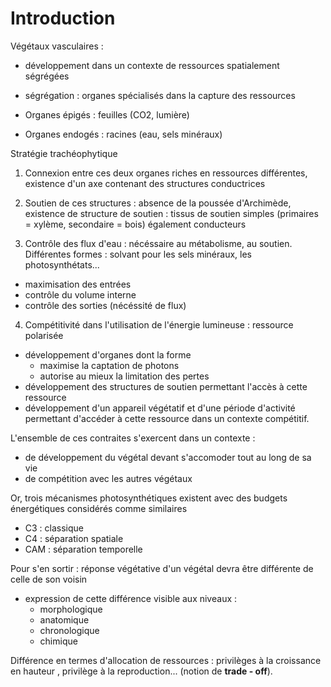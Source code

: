 # Introduction

Végétaux vasculaires :

* développement dans un contexte de ressources spatialement ségrégées
* ségrégation : organes spécialisés dans la capture des ressources

* Organes épigés : feuilles (CO2, lumière)
* Organes endogés : racines (eau, sels minéraux)

Stratégie trachéophytique

1) Connexion entre ces deux organes riches en ressources différentes, existence d'un axe contenant des structures conductrices

2) Soutien de ces structures : absence de la poussée d'Archimède, existence de structure de soutien : tissus de soutien simples (primaires = xylème, secondaire = bois) également conducteurs

3) Contrôle des flux d'eau : nécéssaire au métabolisme, au soutien. Différentes formes : solvant pour les sels minéraux, les photosynthétats... 

* maximisation des entrées 
* contrôle du volume interne
* contrôle des sorties (nécéssité de flux)

4) Compétitivité dans l'utilisation de l'énergie lumineuse : ressource polarisée 

* développement d'organes dont la forme 
	* maximise la captation de photons 
   	* autorise au mieux la limitation des pertes
* développement des structures de soutien permettant l'accès à cette ressource
* développement d'un appareil végétatif et d'une période d'activité permettant d'accéder à cette ressource dans un contexte compétitif.

L'ensemble de ces contraites s'exercent dans un contexte :

* de développement du végétal devant s'accomoder tout au long de sa vie
* de compétition avec les autres végétaux

Or, trois mécanismes photosynthétiques existent avec des budgets énergétiques considérés comme similaires 

* C3 : classique
* C4 : séparation spatiale
* CAM : séparation temporelle

Pour s'en sortir : réponse végétative d'un végétal devra être différente de celle de son voisin

* expression de cette différence visible aux niveaux :
	* morphologique
    * anatomique
    * chronologique
    * chimique
    
Différence en termes d'allocation de ressources : privilèges à la croissance en hauteur , privilège à la reproduction... (notion de **trade - off**).

